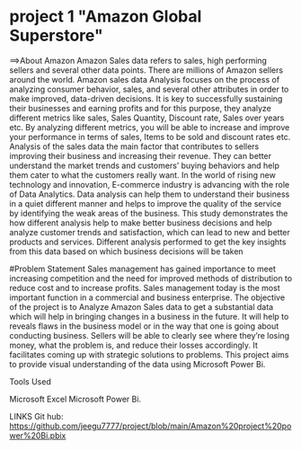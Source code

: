 # project 1  "Amazon Global Superstore"
==>About Amazon
Amazon Sales data refers to sales, high performing sellers and several other data points. There are millions of Amazon sellers around the world. Amazon sales data Analysis 
focuses on the process of analyzing consumer behavior, sales, and several other attributes in order to make improved, data-driven decisions. It is key to successfully
sustaining their businesses and earning profits and for this purpose, they analyze different metrics like sales, Sales Quantity, Discount rate, Sales over years etc. By 
analyzing different metrics, you will be able to increase and improve your performance in terms of sales, Items to be sold and discount rates etc. Analysis of the sales data 
the main factor that contributes to sellers improving their business and increasing their revenue. They can better understand the market trends and customers’ buying behaviors
and help them cater to what the customers really want. In the world of rising new technology and innovation, E-commerce industry is advancing with the role of Data Analytics.
Data analysis can help them to understand their business in a quiet different manner and helps to improve the quality of the service by identifying the weak areas of the 
business. This study demonstrates the how different analysis help to make better business decisions and help analyze customer trends and satisfaction, which can lead to new
and better products and services. Different analysis performed to get the key insights from this data based on which business decisions will be taken

#Problem Statement
Sales management has gained importance to meet increasing competition and the need for improved methods of distribution to reduce cost and to increase profits.
Sales management today is the most important function in a commercial and business enterprise. The objective of the project is to Analyze Amazon Sales data to get a 
substantial data which will help in bringing changes in a business in the future. It will help to reveals flaws in the business model or in the way that one is going about
conducting business. Sellers will be able to clearly see where they’re losing money, what the problem is, and reduce their losses accordingly. It facilitates coming up with 
strategic solutions to problems. This project aims to provide visual understanding of the data using Microsoft Power Bi.


Tools Used

Microsoft Excel
Microsoft Power Bi.

LINKS
Git hub:
https://github.com/jeegu7777/project/blob/main/Amazon%20project%20power%20Bi.pbix
